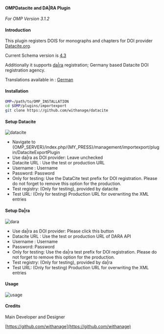 #### OMPDatacite and DA|RA Plugin

*For OMP Version 3.1.2*

#### Introduction
This plugin registers DOIS for monographs and chapters  for DOI provider [Datacite.org](https://datacite.org).

Current Schema version is [4.3](https://support.datacite.org/docs/datacite-metadata-schema-43)

Additionally it supports [da|ra](https://www.da-ra.de/home/) registration;  Germany based Datacite DOI registration agency.


Translations available in : [German](README_DE.md)

####  Installation
```bash
OMP=/path/to/OMP_INSTALLATION
cd $OMP/plugins/importexport
git clone https://github.com/withanage/datacite
```

####  Setup Datacite
![datacite](www/datacite.png)
* Navigate to {OMP_SERVER}/index.php/{MY_PRESS}/management/importexport/plugin/DataciteExportPlugin
* Use da|ra as DOI provider: Leave unchecked
* Datacite URL : Use the test or production URL
* Username  : Username
* Password: Password
* Only for testing: Use the DataCite test prefix for DOI registration. Please do not forget to remove this option for the production.
* Test registry:  (Only for testing), provided by datacite
* Test URL:  (Only for testing) Production URL for overwriting the XML entries

####  Setup Da|ra
![dara](www/dara.png)

* Use da|ra as DOI provider: Please click this button
* Datacite URL : Use the test or production URL of DARA API
* Username  : Username
* Password: Password
* Only for testing: Use the da|ra test prefix for DOI registration. Please do not forget to remove this option for the production.
* Test registry:  (Only for testing), provided by da|ra
* Test URL:  (Only for testing) Production URL for overwriting the XML entries

#### Usage
![usage](www/usage.gif)

####  Credits

Main Developer and Designer

[https://github.com/withanage](https://github.com/withanage)
